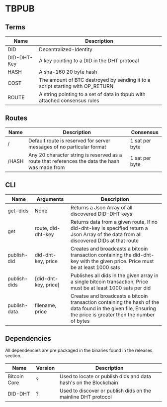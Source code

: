 # TBPUB

## Terms
| Name | Description |
|------|-------------|
| DID | Decentralized-Identity |
| DID-DHT-Key | A key pointing to a DID in the DHT protocal |
| HASH | A sha-160 20 byte hash |
| COST | The amount of BTC destroyed by sending it to a script starting with OP_RETURN |
| ROUTE | A string pointing to a set of data in tbpub with attached consensus rules |

## Routes
| Name | Description | Consensus |
|------|-------------|-----------|
| / | Default route is reserved for server messages of no particular format | 1 sat per byte |
| /HASH | Any 20 character string is reserved as a route that references the data the hash was made from | 1 sat per byte |

## CLI
| Name | Arguments | Description |
|------|-----------|-------------|
| get-dids | None | Returns a Json Array of all discovered DID-DHT keys |
| get | route, did-dht-key | Returns data from a given route, If no did-dht-key is specified return a Json Array of the data from all discovered DIDs at that route |
| publish-did | did-dht-key, price | Creates and broadcasts a bitcoin transaction containing the did-dht-key with the given price. Price must be at least 1000 sats |
| publish-dids | [did-dht-key, price] | Publishes all dids in the given array in a single bitcoin transaction, Price must be at least 1000 sats per did |
| publish-data | filename, price | Creatse and broadcasts a bitcoin transaction containing the hash of the data found in the given file, Ensuring the price is greater then the number of bytes |

## Dependencies
All dependencies are pre packaged in the binaries found in the releases section.

| Name | Version | Description |
|------|---------|-------------|
| Bitcoin Core | ? | Used to locate or publish dids and data hash's on the Blockchain |
| DID-DHT | ? | Used to discover or publish dids on the mainline DHT protocol |
